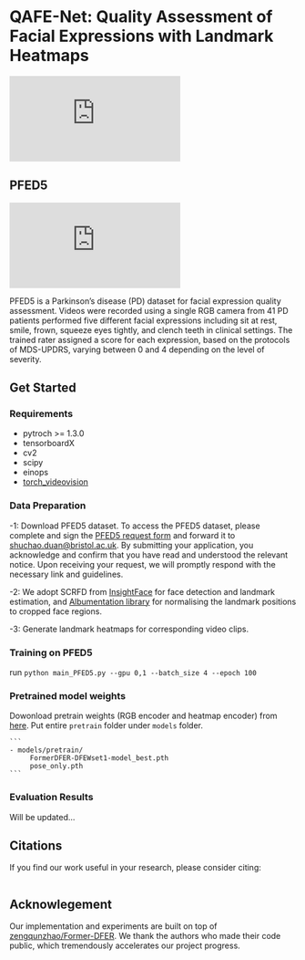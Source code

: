 # QAFE-Net: Quality Assessment of Facial Expressions with Landmark Heatmaps


![Pipeline](https://github.com/shuchaoduan/QAFE-Net/tree/main/resources/pipeline.pdf) 

## PFED5 

![PFED5](https://github.com/shuchaoduan/QAFE-Net/tree/main/resources/PFED5.pdf)


PFED5 is a Parkinson’s disease (PD) dataset for facial expression quality assessment. Videos were recorded using a single RGB camera from 41 PD patients performed five different facial expressions including sit at rest, smile, frown, squeeze eyes tightly, and clench teeth in clinical settings. The trained rater assigned a score for each expression, based on the protocols of MDS-UPDRS, varying between 0 and 4 depending on the level of severity. 

## Get Started
### Requirements
- pytroch >= 1.3.0
- tensorboardX
- cv2
- scipy
- einops 
- [torch_videovision](https://github.com/hassony2/torch_videovision)

### Data Preparation

-1: Download PFED5 dataset. To access the PFED5 dataset, please complete and sign the [PFED5 request form](dataset/PFED5_Request_Form.docx) and forward it to shuchao.duan@bristol.ac.uk. By submitting your application, you acknowledge and confirm that you have read and understood the relevant notice. Upon receiving your request, we will promptly respond with the necessary link and guidelines.

-2: We adopt SCRFD from [InsightFace](https://insightface.ai) for face detection and landmark estimation,
and [Albumentation library](https://albumentations.ai) for normalising the landmark positions to cropped face regions.

-3: Generate landmark heatmaps for corresponding video clips.

### Training on PFED5
run ```python main_PFED5.py --gpu 0,1 --batch_size 4 --epoch 100```

### Pretrained model weights
Dowonload pretrain weights (RGB encoder and heatmap encoder) from [here](https://github.com/shuchaoduan/QAFE-Net/models/pretrain). Put entire `pretrain` folder under `models` folder.

	```
	- models/pretrain/
		 FormerDFER-DFEWset1-model_best.pth
		 pose_only.pth
	```


### Evaluation Results
Will be updated...



## Citations
If you find our work useful in your research, please consider citing:

```bibtex

```


## Acknowlegement
Our implementation and experiments are built on top of [zengqunzhao/Former-DFER](https://github.com/zengqunzhao/Former-DFER). We thank the authors who made their code public, which tremendously accelerates our project progress. 





